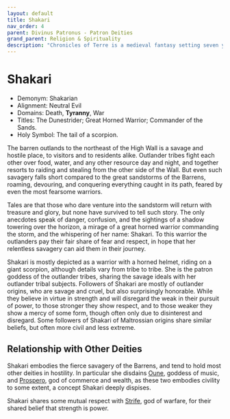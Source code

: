 ```yaml
---
layout: default
title: Shakari
nav_order: 4
parent: Divinus Patronus - Patron Deities
grand_parent: Religion & Spirituality
description: "Chronicles of Terre is a medieval fantasy setting seven years in the writing, currently for dungeons & dragons 5th edition."
---
```


# Shakari

- Demonym: Shakarian 
- Alignment: Neutral Evil
- Domains: Death, **Tyranny**, War
- Titles: The Dunestrider; Great Horned Warrior; Commander of the Sands.
- Holy Symbol: The tail of a scorpion.

The barren outlands to the northeast of the High Wall is a savage and hostile place, to visitors and to residents alike. Outlander tribes fight each other over food, water, and any other resource day and night, and together resorts to raiding and stealing from the other side of the Wall. But even such savagery falls short compared to the great sandstorms of the Barrens, roaming, devouring, and conquering everything caught in its path, feared by even the most fearsome warriors.

Tales are that those who dare venture into the sandstorm will return with treasure and glory, but none have survived to tell such story. The only anecdotes speak of danger, confusion, and the sightings of a shadow towering over the horizon, a mirage of a great horned warrior commanding the storm, and the whispering of her name: Shakari. To this warrior the outlanders pay their fair share of fear and respect, in hope that her relentless savagery can aid them in their journey.

Shakari is mostly depicted as a warrior with a horned helmet, riding on a giant scorpion, although details vary from tribe to tribe. She is the patron goddess of the outlander tribes, sharing the savage ideals with her outlander tribal subjects. Followers of Shakari are mostly of outlander origins, who are savage and cruel, but also surprisingly honorable. While they believe in virtue in strength and will disregard the weak in their pursuit of power, to those stronger they show respect, and to those weaker they show a mercy of some form, though often only due to disinterest and disregard. Some followers of Shakari of Maltrossian origins share similar beliefs, but often more civil and less extreme.

## Relationship with Other Deities

Shakari embodies the fierce savagery of the Barrens, and tend to hold most other deities in hostility. In particular she disdains [Oune](../pars/Oune), goddess of music, and [Prospero](../pars/Prospero), god of commerce and wealth, as these two embodies civility to some extent, a concept Shakari deeply dispises.

Shakari shares some mutual respect with [Strife](../maioris/Strife), god of warfare, for their shared belief that strength is power. 